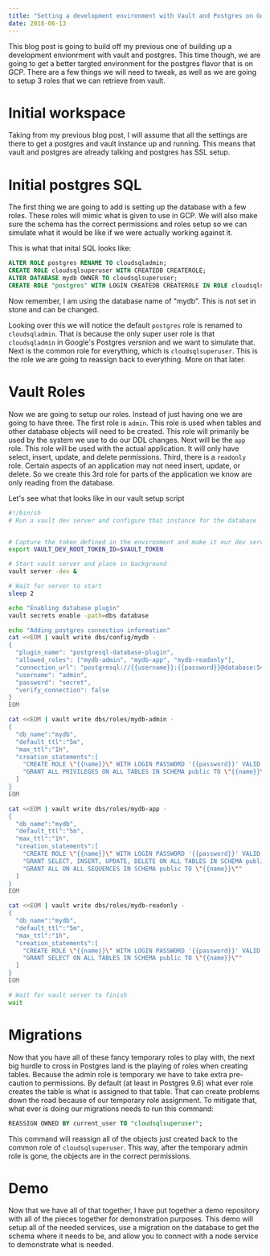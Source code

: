 ```yaml
---
title: "Setting a development environment with Vault and Postgres on Google Cloud SQL"
date: 2018-06-13
---
```


This blog post is going to build off my previous one of building up a development envionrment with vault and postgres. This time though, we are going to get a better targted environment for the postgres flavor that is on GCP. There are a few things we will need to tweak, as well as we are going to setup 3 roles that we can retrieve from vault. 

# Initial workspace 

Taking from my previous blog post, I will assume that all the settings are there to get a postgres and vault instance up and running. This means that vault and postgres are already talking and postgres has SSL setup.

# Initial postgres SQL

The first thing we are going to add is setting up the database with a few roles. These roles will mimic what is given to use in GCP. We will also make sure the schema has the correct permissions and roles setup so we can simulate what it would be like if we were actually working against it.

This is what that inital SQL looks like:

```sql
ALTER ROLE postgres RENAME TO cloudsqladmin;
CREATE ROLE cloudsqlsuperuser WITH CREATEDB CREATEROLE;
ALTER DATABASE mydb OWNER TO cloudsqlsuperuser;
CREATE ROLE "postgres" WITH LOGIN CREATEDB CREATEROLE IN ROLE cloudsqlsuperuser;
``` 

Now remember, I am using the database name of "mydb". This is not set in stone and can be changed. 


Looking over this we will notice the default `postgres` role is renamed to `cloudsqladmin`. That is because the only super user role is that `cloudsqladmin` in Google's Postgres versnion and we want to simulate that. Next is the common role for everything, which is `cloudsqlsuperuser`. This is the role we are going to reassign back to everything. More on that later.

# Vault Roles

Now we are going to setup our roles. Instead of just having one we are going to have three. The first role is `admin`. This role is used when tables and other database objects will need to be created. This role will primarily be used by the system we use to do our DDL changes. Next will be the `app` role. This role will be used with the actual application. It will only have select, insert, update, and delete permissions. Third, there is a `readonly` role. Certain aspects of an application may not need insert, update, or delete. So we create this 3rd role for parts of the application we know are only reading from the database.

Let's see what that looks like in our vault setup script

```bash
#!/bin/sh
# Run a vault dev server and configure that instance for the database


# Capture the token defined in the environment and make it our dev server token so they match
export VAULT_DEV_ROOT_TOKEN_ID=$VAULT_TOKEN

# Start vault server and place in background
vault server -dev &

# Wait for server to start
sleep 2

echo "Enabling database plugin"
vault secrets enable -path=dbs database

echo "Adding postgres connection information"
cat <<EOM | vault write dbs/config/mydb -
{
  "plugin_name": "postgresql-database-plugin",
  "allowed_roles": ["mydb-admin", "mydb-app", "mydb-readonly"],
  "connection_url": "postgresql://{{username}}:{{password}}@database:5432/mydb",
  "username": "admin",
  "password": "secret",
  "verify_connection": false
}
EOM

cat <<EOM | vault write dbs/roles/mydb-admin -
{
  "db_name":"mydb",
  "default_ttl":"5m",
  "max_ttl":"1h",
  "creation_statements":[
    "CREATE ROLE \"{{name}}\" WITH LOGIN PASSWORD '{{password}}' VALID UNTIL '{{expiration}}'",
    "GRANT ALL PRIVILEGES ON ALL TABLES IN SCHEMA public TO \"{{name}}\""
  ]
}
EOM

cat <<EOM | vault write dbs/roles/mydb-app -
{
  "db_name":"mydb",
  "default_ttl":"5m",
  "max_ttl":"1h",
  "creation_statements":[
    "CREATE ROLE \"{{name}}\" WITH LOGIN PASSWORD '{{password}}' VALID UNTIL '{{expiration}}'",
    "GRANT SELECT, INSERT, UPDATE, DELETE ON ALL TABLES IN SCHEMA public TO \"{{name}}\";",
    "GRANT ALL ON ALL SEQUENCES IN SCHEMA public TO \"{{name}}\""
  ]
}
EOM

cat <<EOM | vault write dbs/roles/mydb-readonly -
{
  "db_name":"mydb",
  "default_ttl":"5m",
  "max_ttl":"1h",
  "creation_statements":[
    "CREATE ROLE \"{{name}}\" WITH LOGIN PASSWORD '{{password}}' VALID UNTIL '{{expiration}}'",
    "GRANT SELECT ON ALL TABLES IN SCHEMA public TO \"{{name}}\""
  ]
}
EOM

# Wait for vault server to finish
wait
```

# Migrations

Now that you have all of these fancy temporary roles to play with, the next big hurdle to cross in Postgres land is the playing of roles when creating tables. Because the admin role is temporary we have to take extra pre-caution to permissions. By default (at least in Postgres 9.6) what ever role creates the table is what is assigned to that table. That can create problems down the road because of our temporary role assignment. To mitigate that, what ever is doing our migrations needs to run this command:

```sql
REASSIGN OWNED BY current_user TO "cloudsqlsuperuser";
```

This command will reassign all of the objects just created back to the common role of `cloudsqlsuperuser`. This way, after the temporary admin role is gone, the objects are in the correct permissions. 

# Demo

Now that we have all of that together, I have put together a demo repository with all of the pieces together for demonstration purposes. This demo will setup all of the needed services, use a migration on the database to get the schema where it needs to be, and allow you to connect with a node service to demonstrate what is needed.
